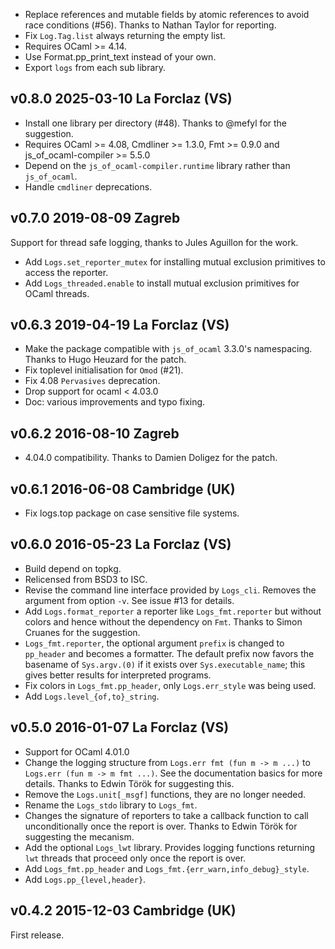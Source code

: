 
* Replace references and mutable fields by atomic references to avoid
  race conditions (#56). Thanks to Nathan Taylor for reporting.
* Fix `Log.Tag.list` always returning the empty list.
* Requires OCaml >= 4.14.
* Use Format.pp_print_text instead of your own.
* Export `logs` from each sub library.

v0.8.0 2025-03-10 La Forclaz (VS)
---------------------------------

* Install one library per directory (#48). Thanks to @mefyl
  for the suggestion.
* Requires OCaml >= 4.08, Cmdliner >= 1.3.0, Fmt >= 0.9.0
  and js_of_ocaml-compiler >= 5.5.0
* Depend on the `js_of_ocaml-compiler.runtime` library rather than 
  `js_of_ocaml`.
* Handle `cmdliner` deprecations.

v0.7.0 2019-08-09 Zagreb
------------------------

Support for thread safe logging, thanks to Jules Aguillon for the
work.

* Add `Logs.set_reporter_mutex` for installing mutual exclusion
  primitives to access the reporter.
* Add `Logs_threaded.enable` to install mutual exclusion
  primitives for OCaml threads.

v0.6.3 2019-04-19 La Forclaz (VS)
---------------------------------

* Make the package compatible with `js_of_ocaml` 3.3.0's
  namespacing. Thanks to Hugo Heuzard for the patch.
* Fix toplevel initialisation for `Omod` (#21).
* Fix 4.08 `Pervasives` deprecation.
* Drop support for ocaml < 4.03.0
* Doc: various improvements and typo fixing.

v0.6.2 2016-08-10 Zagreb
------------------------

* 4.04.0 compatibility. Thanks to Damien Doligez for the patch.


v0.6.1 2016-06-08 Cambridge (UK)
--------------------------------

* Fix logs.top package on case sensitive file systems.

v0.6.0 2016-05-23 La Forclaz (VS)
---------------------------------

* Build depend on topkg.
* Relicensed from BSD3 to ISC.
* Revise the command line interface provided by `Logs_cli`. Removes
  the argument from option `-v`. See issue #13 for details.
* Add `Logs.format_reporter` a reporter like `Logs_fmt.reporter`
  but without colors and hence without the dependency on `Fmt`.
  Thanks to Simon Cruanes for the suggestion.
* `Logs_fmt.reporter`, the optional argument `prefix` is changed to
  `pp_header` and becomes a formatter. The default prefix now favors
  the basename of `Sys.argv.(0)` if it exists over
  `Sys.executable_name`; this gives better results for interpreted
  programs.
* Fix colors in `Logs_fmt.pp_header`, only `Logs.err_style` was
  being used.
* Add `Logs.level_{of,to}_string`.


v0.5.0 2016-01-07 La Forclaz (VS)
---------------------------------

* Support for OCaml 4.01.0
* Change the logging structure from `Logs.err fmt (fun m -> m ...)`
  to `Logs.err (fun m -> m fmt ...)`. See the documentation basics
  for more details. Thanks to Edwin Török for suggesting this.
* Remove the `Logs.unit[_msgf]` functions, they are no longer needed.
* Rename the `Logs_stdo` library to `Logs_fmt`.
* Changes the signature of reporters to take a callback function to
  call unconditionally once the report is over. Thanks to Edwin Török
  for suggesting the mecanism.
* Add the optional `Logs_lwt` library. Provides logging functions
  returning `lwt` threads that proceed only once the report is over.
* Add `Logs_fmt.pp_header` and `Logs_fmt.{err_warn,info_debug}_style`.
* Add `Logs.pp_{level,header}`.


v0.4.2 2015-12-03 Cambridge (UK)
--------------------------------

First release.
